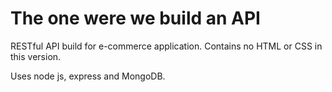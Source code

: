 # The one were we build an API
RESTful API build for e-commerce application. Contains no HTML or CSS in this version. 

Uses node js, express and MongoDB. 
